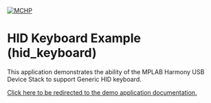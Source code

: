 

[![MCHP](https://www.microchip.com/ResourcePackages/Microchip/assets/dist/images/logo.png)](https://www.microchip.com)

# HID Keyboard Example (hid_keyboard)

This application demonstrates the ability of the MPLAB Harmony USB Device Stack to support Generic HID keyboard. 

[Click here to be redirected to the demo application documentation.](https://onlinedocs.microchip.com/v2/keyword-lookup?keyword=USB_APPS_DEVICE_HID_KEYBOARD_EXAMPLE&redirect=true)
